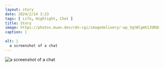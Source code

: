 ```yaml
---
layout: story
date: 2024/2/14 3:23
tags: [ Life, Highlight, Chat ]
title: Story
image: https://photos.muan.dev/cdn-cgi/imagedelivery/-wp_VgtWlgmh1JURQ8t1mg/e3f9cb5d-6781-4df4-d50c-fd383060ae00/public
caption: |
  
alt: |
  a screenshot of a chat
---
```


![a screenshot of a chat](https://photos.muan.dev/cdn-cgi/imagedelivery/-wp_VgtWlgmh1JURQ8t1mg/e3f9cb5d-6781-4df4-d50c-fd383060ae00/public)


